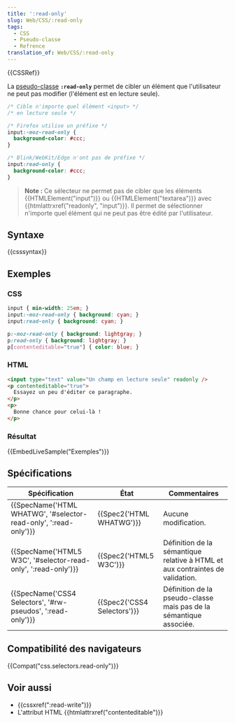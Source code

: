 ```yaml
---
title: ':read-only'
slug: Web/CSS/:read-only
tags:
  - CSS
  - Pseudo-classe
  - Refrence
translation_of: Web/CSS/:read-only
---
```

{{CSSRef}}

La [pseudo-classe](/fr/docs/Web/CSS/Pseudo-classes) **`:read-only`** permet de cibler un élément que l'utilisateur ne peut pas modifier (l'élément est en lecture seule).

```css
/* Cible n'importe quel élément <input> */
/* en lecture seule */

/* Firefox utilise un préfixe */
input:-moz-read-only {
  background-color: #ccc;
}

/* Blink/WebKit/Edge n'ont pas de préfixe */
input:read-only {
  background-color: #ccc;
}
```

> **Note :** Ce sélecteur ne permet pas de cibler que les éléments {{HTMLElement("input")}} ou {{HTMLElement("textarea")}} avec {{htmlattrxref("readonly", "input")}}. Il permet de sélectionner n'importe quel élément qui ne peut pas être édité par l'utilisateur.

## Syntaxe

{{csssyntax}}

## Exemples

### CSS

```css
input { min-width: 25em; }
input:-moz-read-only { background: cyan; }
input:read-only { background: cyan; }

p:-moz-read-only { background: lightgray; }
p:read-only { background: lightgray; }
p[contenteditable="true"] { color: blue; }
```

### HTML

```html
<input type="text" value="Un champ en lecture seule" readonly />
<p contenteditable="true">
  Essayez un peu d'éditer ce paragraphe.
</p>
<p>
  Bonne chance pour celui-là !
</p>
```

### Résultat

{{EmbedLiveSample("Exemples")}}

## Spécifications

| Spécification                                                                        | État                                 | Commentaires                                                                  |
| ------------------------------------------------------------------------------------ | ------------------------------------ | ----------------------------------------------------------------------------- |
| {{SpecName('HTML WHATWG', '#selector-read-only', ':read-only')}} | {{Spec2('HTML WHATWG')}}     | Aucune modification.                                                          |
| {{SpecName('HTML5 W3C', '#selector-read-only', ':read-only')}} | {{Spec2('HTML5 W3C')}}         | Définition de la sémantique relative à HTML et aux contraintes de validation. |
| {{SpecName('CSS4 Selectors', '#rw-pseudos', ':read-only')}}     | {{Spec2('CSS4 Selectors')}} | Définition de la pseudo-classe mais pas de la sémantique associée.            |

## Compatibilité des navigateurs

{{Compat("css.selectors.read-only")}}

## Voir aussi

- {{cssxref(":read-write")}}
- L'attribut HTML {{htmlattrxref("contenteditable")}}
